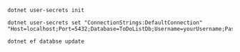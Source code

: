 ```shell
dotnet user-secrets init
```

```shell
dotnet user-secrets set "ConnectionStrings:DefaultConnection" "Host=localhost;Port=5432;Database=ToDoListDb;Username=yourUsername;Password=yourPassword"
```

```shell
dotnet ef databse update
```